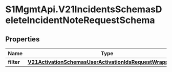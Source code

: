 # S1MgmtApi.V21IncidentsSchemasDeleteIncidentNoteRequestSchema

## Properties
Name | Type | Description | Notes
------------ | ------------- | ------------- | -------------
**filter** | [**V21ActivationSchemasUserActivationIdsRequestWrapperFilter**](V21ActivationSchemasUserActivationIdsRequestWrapperFilter.md) |  | 


